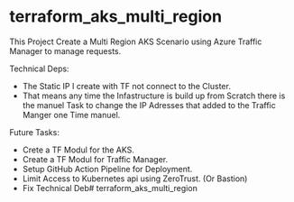 # terraform_aks_multi_region

This Project Create a Multi Region AKS Scenario using Azure Traffic Manager to manage requests.

Technical Deps: 
- The Static IP I create with TF not connect to the Cluster.
- That means any time the Infastructure is build up from Scratch there is the manuel Task to change the IP Adresses that added to the Traffic Manger one Time manuel.


Future Tasks:
- Crete a TF Modul for the AKS.
- Create a TF Modul for Traffic Manager.
- Setup GitHub Action Pipeline for Deployment. 
- Limit Access to Kubernetes api using ZeroTrust. (Or Bastion)
- Fix Technical Deb# terraform_aks_multi_region
